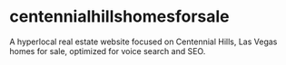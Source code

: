 # centennialhillshomesforsale
A hyperlocal real estate website focused on Centennial Hills, Las Vegas homes for sale, optimized for voice search and SEO.
